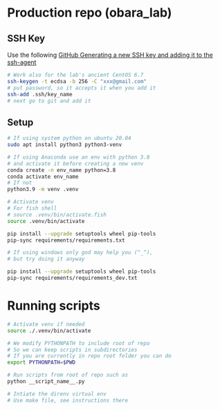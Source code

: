 # Production repo (obara_lab)
## SSH Key

Use the following [GitHub Generating a new SSH key and adding it to the ssh-agent](https://docs.github.com/en/enterprise-server@3.6/authentication/connecting-to-github-with-ssh/generating-a-new-ssh-key-and-adding-it-to-the-ssh-agent)
``` sh
# Work also for the lab's ancient CentOS 6.7 
ssh-keygen -t ecdsa -b 256 -C "xxx@gmail.com"
# put password, so it accepts it when you add it
ssh-add .ssh/key_name
# next go to git and add it 
```


## Setup

```sh
# If using system python on ubuntu 20.04
sudo apt install python3 python3-venv

# If using Anaconda use an env with python 3.8
# and activate it before creating a new venv
conda create -n env_name python=3.8
conda activate env_name
# If not 
python3.9 -m venv .venv

# Activate venv
# For fish shell
# source .venv/bin/activate.fish
source .venv/bin/activate

pip install --upgrade setuptools wheel pip-tools
pip-sync requirements/requirements.txt

# If using windows only god may help you (^_^),
# but try doing it anyway

pip install --upgrade setuptools wheel pip-tools
pip-sync requirements/requirements_dev.txt
```

# Running scripts

``` sh
# Activate venv if needed
source ./.venv/bin/activate

# We modify PYTHONPATH to include root of repo
# So we can keep scripts in subdirectories
# If you are currently in repo root folder you can do
export PYTHONPATH=$PWD

# Run scripts from root of repo such as
python __script_name__.py

# Intiate the direnv virtual env
# Use make file, see instructions there
```
